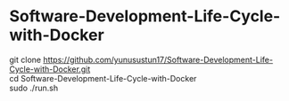 # Software-Development-Life-Cycle-with-Docker

git clone https://github.com/yunusustun17/Software-Development-Life-Cycle-with-Docker.git  
cd Software-Development-Life-Cycle-with-Docker  
sudo ./run.sh